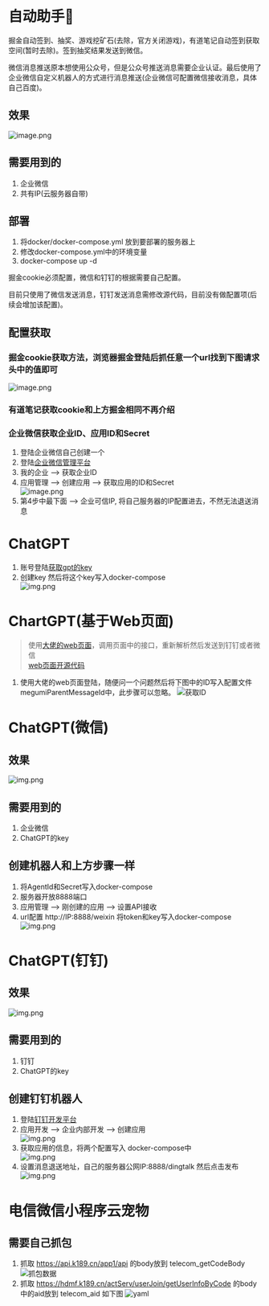 # 自动助手🚀️

掘金自动签到、抽奖、游戏挖矿石(去除，官方关闭游戏)，有道笔记自动签到获取空间(暂时去除)。签到抽奖结果发送到微信。

微信消息推送原本想使用公众号，但是公众号推送消息需要企业认证。最后使用了企业微信自定义机器人的方式进行消息推送(企业微信可配置微信接收消息，具体自己百度)。

## 效果

![image.png](assets/effect.png)

## 需要用到的

1. 企业微信
2. 共有IP(云服务器自带)

## 部署
1. 将docker/docker-compose.yml 放到要部署的服务器上
2. 修改docker-compose.yml中的环境变量
3. docker-compose up -d

掘金cookie必须配置，微信和钉钉的根据需要自己配置。

目前只使用了微信发送消息，钉钉发送消息需修改源代码，目前没有做配置项(后续会增加该配置)。

## 配置获取

### 掘金cookie获取方法，浏览器掘金登陆后抓任意一个url找到下图请求头中的值即可

![image.png](assets/juejin_getCookie.png)

### 有道笔记获取cookie和上方掘金相同不再介绍

### 企业微信获取企业ID、应用ID和Secret

1. 登陆企业微信自己创建一个
2. 登陆[企业微信管理平台](https://work.weixin.qq.com/wework_admin/frame#index)
3. 我的企业 --> 获取企业ID
4. 应用管理 --> 创建应用 --> 获取应用的ID和Secret <br/>![image.png](assets/weixin_getAppInfo.png)
5. 第4步中最下面 --> 企业可信IP, 将自己服务器的IP配置进去，不然无法退送消息

# ChatGPT
1. 账号登陆[获取gpt的key](https://platform.openai.com/account/api-keys)
2. 创建key 然后将这个key写入docker-compose <br/>![img.png](assets/gpt_confoig.png)

# ChartGPT(基于Web页面)
> 使用[大佬的web页面](https://megumi.ml)，调用页面中的接口，重新解析然后发送到钉钉或者微信  
> [web页面开源代码](https://github.com/Chanzhaoyu/chatgpt-web)
1. 使用大佬的web页面登陆，随便问一个问题然后将下图中的ID写入配置文件 megumiParentMessageId中，此步骤可以忽略。
![获取ID](assets/megumi.png)

# ChatGPT(微信)

## 效果 

![img.png](assets/weixin_gpt.png)

## 需要用到的

1. 企业微信
2. ChatGPT的key

## 创建机器人和上方步骤一样

1. 将AgentId和Secret写入docker-compose
2. 服务器开放8888端口
3. 应用管理 --> 刚创建的应用 --> 设置API接收 
4. url配置 http://IP:8888/weixin 将token和key写入docker-compose <br/> ![img.png](assets/weixin_setAPI.png)

# ChatGPT(钉钉)

## 效果

![img.png](assets/dingtalk_gpt.png)

## 需要用到的

1. 钉钉
2. ChatGPT的key

## 创建钉钉机器人
1. 登陆[钉钉开发平台](https://open-dev.dingtalk.com/?spm=dd_developers.homepage.0.0.205a4a97lQMxqS#/)
2. 应用开发 --> 企业内部开发 --> 创建应用 <br/> ![img.png](assets/dingtalk_create.png)
3. 获取应用的信息，将两个配置写入 docker-compose中 <br/> ![img.png](assets/dingtalk_info.png)
4. 设置消息退送地址，自己的服务器公网IP:8888/dingtalk  然后点击发布 <br/> ![img.png](assets/dinktalk_config.png)

# 电信微信小程序云宠物

## 需要自己抓包
1. 抓取 https://api.k189.cn/app1/api 的body放到 telecom_getCodeBody
![抓包数据](assets/telecom_getCodeBody.png)
2. 抓取 https://hdmf.k189.cn/actServ/userJoin/getUserInfoByCode 的body中的aid放到 telecom_aid 如下图
![yaml](assets/telecom_yml.png)